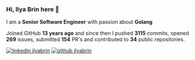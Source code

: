
### Hi, Ilya Brin here 👋

I am a **Senior Software Engineer** with passion about **Golang**  

Joined GitHub **13 years ago** and since then I pushed **3115** commits, opened **269** issues, submitted **154** PR's and contributed to **34** public repositories.

[1.1]: https://user-images.githubusercontent.com/464157/88304618-307f2b00-cd11-11ea-8f5a-0a154f7b523d.png (Feel free to add me to your network)
[2.1]: https://user-images.githubusercontent.com/464157/88305468-39bcc780-cd12-11ea-826e-f67163b6cf1f.png (You are here 😸)

[1]: https://www.linkedin.com/in/ilyabrin
[2]: https://www.github.com/ilyabrin

[![linkedin ilyabrin][1.1]][1]
[![github ilyabrin][2.1]][2]
